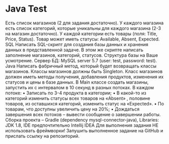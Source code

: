 # Java Test

Есть список магазинов (2 для задания достаточно). У каждого магазина есть список категорий, которые
уникальны для каждого магазина (2-3 на магазин достаточно). У каждой категории есть товары (поля: Title,
Price, Status). Товар может иметь статусы: Available, Absent, Expected.
SQL
Написать SQL-скрипт для создания базы данных и хранения данных в представленной задаче. В этом
же скрипте написать заполнение магазинов, категорий, статусов. Структура базы на Ваше усмотрение.
Сервер БД: MySQL server 5.7 (user: test, password: test).
Java
Написать фабричный метод, который будет возвращать классы магазинов. Классы магазинов должны
быть Singleton. Класс магазинов должен иметь методы получения, добавления продуктов, изменения
их статусов и цены в базе данных. В Main классе создать магазины, запустить их с интервалом в 10
секунд в разных потоках.
В каждом потоке:
• Записать по 3-4 продукта в категории;
• В какой-то из категорий изменить статусы всех товаров на «Absent» , половине товаров, из
оставшихся категорий, изменить статус на «Expected».
• По товарам, что доступны увеличить цену на 20%;
• Дождаться завершения всех потоков – вывести сообщение о завершении работы.
Сборка проекта – Gradle (dependency mysql-connector-java), Libraries: JDK 1.8, IDE предпочтительно Intellij IDEA
Для выполнения задания НЕ использовать фреймворки!
Запушить выполненное задание на GitHub и прислать ссылку на репозиторий.


